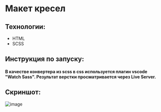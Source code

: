 # Макет кресел

## Технологии:
* HTML
* SCSS

## Инструкция по запуску:
#### В качестве конвертера из scss в css используется плагин vscode  "Watch Sass". Результат верстки просматривается через Live Server.

## Скриншот:
![image](https://user-images.githubusercontent.com/35453616/222236272-e2590e1a-b156-4f56-8d82-a97683a6ad05.png)


